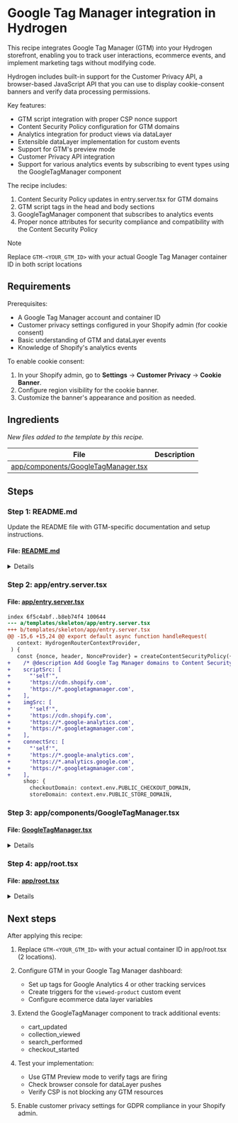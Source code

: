 # Google Tag Manager integration in Hydrogen

This recipe integrates Google Tag Manager (GTM) into your Hydrogen storefront, enabling you to track user interactions, ecommerce events, and implement marketing tags without modifying code.

Hydrogen includes built-in support for the Customer Privacy API, a browser-based JavaScript API that you can use to display cookie-consent banners and verify data processing permissions.

Key features:
- GTM script integration with proper CSP nonce support
- Content Security Policy configuration for GTM domains
- Analytics integration for product views via dataLayer
- Extensible dataLayer implementation for custom events
- Support for GTM's preview mode
- Customer Privacy API integration
- Support for various analytics events by subscribing to event types using the GoogleTagManager component

The recipe includes:
1. Content Security Policy updates in entry.server.tsx for GTM domains
2. GTM script tags in the head and body sections
3. GoogleTagManager component that subscribes to analytics events
4. Proper nonce attributes for security compliance and compatibility with the Content Security Policy

> [!NOTE]
> Replace `GTM-<YOUR_GTM_ID>` with your actual Google Tag Manager container ID in both script locations

## Requirements

Prerequisites:
- A Google Tag Manager account and container ID
- Customer privacy settings configured in your Shopify admin (for cookie consent)
- Basic understanding of GTM and dataLayer events
- Knowledge of Shopify's analytics events

To enable cookie consent:
1. In your Shopify admin, go to **Settings** → **Customer Privacy** → **Cookie Banner**.
2. Configure region visibility for the cookie banner.
3. Customize the banner's appearance and position as needed.

## Ingredients

_New files added to the template by this recipe._

| File | Description |
| --- | --- |
| [app/components/GoogleTagManager.tsx](https://github.com/Shopify/hydrogen/blob/0511444a026f5b80c3927fbc2e31b1ab827cfeae/cookbook/recipes/gtm/ingredients/templates/skeleton/app/components/GoogleTagManager.tsx) |  |

## Steps

### Step 1: README.md

Update the README file with GTM-specific documentation and setup instructions.

#### File: [README.md](https://github.com/Shopify/hydrogen/blob/0511444a026f5b80c3927fbc2e31b1ab827cfeae/templates/skeleton/README.md)

<details>

~~~diff
index c584e537..a31bfebf 100644
--- a/templates/skeleton/README.md
+++ b/templates/skeleton/README.md
@@ -1,6 +1,6 @@
-# Hydrogen template: Skeleton
+# Hydrogen template: Google Tag Manager (GTM)
 
-Hydrogen is Shopify’s stack for headless commerce. Hydrogen is designed to dovetail with [Remix](https://remix.run/), Shopify’s full stack web framework. This template contains a **minimal setup** of components, queries and tooling to get started with Hydrogen.
+This Hydrogen template demonstrates how to implement Google Tag Manager with analytics integration. Hydrogen supports both Shopify analytics and third-party services with built-in support for the [Customer Privacy API](https://shopify.dev/docs/api/customer-privacy).
 
 [Check out Hydrogen docs](https://shopify.dev/custom-storefronts/hydrogen)
 [Get familiar with Remix](https://remix.run/docs/en/v1)
@@ -16,18 +16,67 @@ Hydrogen is Shopify’s stack for headless commerce. Hydrogen is designed to dov
 - Prettier
 - GraphQL generator
 - TypeScript and JavaScript flavors
-- Minimal setup of components and routes
+- **Google Tag Manager integration**
+- **Analytics.Provider setup**
+- **Customer Privacy API support**
 
 ## Getting started
 
 **Requirements:**
 
 - Node.js version 18.0.0 or higher
+- Google Tag Manager account with container ID
 
 ```bash
 npm create @shopify/hydrogen@latest
 ```
 
+## Google Tag Manager Setup
+
+### 1. Enable Customer Privacy / Cookie Consent Banner
+
+In the Shopify admin, navigate to Settings → Customer Privacy → Cookie Banner:
+
+- Configure region visibility for the banner
+- Customize banner appearance and position (optional)
+- Set up cookie preferences
+
+### 2. Configuration Requirements
+
+- [Configure customer privacy settings](https://help.shopify.com/en/manual/privacy-and-security/privacy/customer-privacy-settings/privacy-settings) - Manage privacy settings to comply with data protection laws
+- [Add a cookie banner](https://help.shopify.com/en/manual/privacy-and-security/privacy/customer-privacy-settings/privacy-settings#add-a-cookie-banner) - Display consent notifications for data collection
+
+### 3. Update GTM Container ID
+
+Replace `GTM-<YOUR_GTM_ID>` with your actual Google Tag Manager container ID in:
+- `app/root.tsx` - Script tags in head and body sections
+
+### 4. Content Security Policy
+
+The template includes pre-configured CSP headers for GTM domains:
+- `*.googletagmanager.com`
+- `*.google-analytics.com`
+- `*.analytics.google.com`
+
+## Key Files
+
+| File | Description |
+|------|-------------|
+| `app/components/GoogleTagManager.tsx` | Subscribes to analytics events and pushes to GTM dataLayer |
+| `app/root.tsx` | Contains GTM script tags and Analytics.Provider setup |
+| `app/entry.server.tsx` | Configured CSP headers for GTM domains |
+
+## Analytics Events
+
+The GTM component listens to Hydrogen analytics events and pushes them to the dataLayer:
+
+```tsx
+// Example: Product viewed event
+subscribe('product_viewed', () => {
+  window.dataLayer.push({event: 'viewed-product'});
+});
+```
+
 ## Building for production
 
 ```bash
@@ -42,4 +91,4 @@ npm run dev
 
 ## Setup for using Customer Account API (`/account` section)
 
-Follow step 1 and 2 of <https://shopify.dev/docs/custom-storefronts/building-with-the-customer-account-api/hydrogen#step-1-set-up-a-public-domain-for-local-development>
+Follow step 1 and 2 of <https://shopify.dev/docs/custom-storefronts/building-with-the-customer-account-api/hydrogen#step-1-set-up-a-public-domain-for-local-development>
\ No newline at end of file
~~~

</details>

### Step 2: app/entry.server.tsx



#### File: [app/entry.server.tsx](https://github.com/Shopify/hydrogen/blob/0511444a026f5b80c3927fbc2e31b1ab827cfeae/templates/skeleton/app/entry.server.tsx)

~~~diff
index 6f5c4abf..b8eb74f4 100644
--- a/templates/skeleton/app/entry.server.tsx
+++ b/templates/skeleton/app/entry.server.tsx
@@ -15,6 +15,24 @@ export default async function handleRequest(
   context: HydrogenRouterContextProvider,
 ) {
   const {nonce, header, NonceProvider} = createContentSecurityPolicy({
+    /* @description Add Google Tag Manager domains to Content Security Policy */
+    scriptSrc: [
+      "'self'",
+      'https://cdn.shopify.com',
+      'https://*.googletagmanager.com',
+    ],
+    imgSrc: [
+      "'self'",
+      'https://cdn.shopify.com',
+      'https://*.google-analytics.com',
+      'https://*.googletagmanager.com',
+    ],
+    connectSrc: [
+      "'self'",
+      'https://*.google-analytics.com',
+      'https://*.analytics.google.com',
+      'https://*.googletagmanager.com',
+    ],
     shop: {
       checkoutDomain: context.env.PUBLIC_CHECKOUT_DOMAIN,
       storeDomain: context.env.PUBLIC_STORE_DOMAIN,
~~~

### Step 3: app/components/GoogleTagManager.tsx



#### File: [GoogleTagManager.tsx](https://github.com/Shopify/hydrogen/blob/0511444a026f5b80c3927fbc2e31b1ab827cfeae/cookbook/recipes/gtm/ingredients/templates/skeleton/app/components/GoogleTagManager.tsx)

<details>

~~~tsx
import {useAnalytics} from '@shopify/hydrogen';
import {useEffect} from 'react';

declare global {
  interface Window {
    dataLayer: any[];
  }
}

export function GoogleTagManager() {
  const {subscribe, register} = useAnalytics();
  const {ready} = register('Google Tag Manager');

  useEffect(() => {
    subscribe('product_viewed', () => {
      // Triggering a custom event in GTM when a product is viewed
      window.dataLayer.push({'event': 'viewed-product'});
    });

    ready();
  }, [ready, subscribe]);

  return null;
}
~~~

</details>

### Step 4: app/root.tsx



#### File: [app/root.tsx](https://github.com/Shopify/hydrogen/blob/0511444a026f5b80c3927fbc2e31b1ab827cfeae/templates/skeleton/app/root.tsx)

<details>

~~~diff
index df87425c..aa25c6d7 100644
--- a/templates/skeleton/app/root.tsx
+++ b/templates/skeleton/app/root.tsx
@@ -1,4 +1,4 @@
-import {Analytics, getShopAnalytics, useNonce} from '@shopify/hydrogen';
+import {Analytics, getShopAnalytics, useNonce, Script} from '@shopify/hydrogen';
 import {
   Outlet,
   useRouteError,
@@ -16,6 +16,7 @@ import {FOOTER_QUERY, HEADER_QUERY} from '~/lib/fragments';
 import resetStyles from '~/styles/reset.css?url';
 import appStyles from '~/styles/app.css?url';
 import {PageLayout} from './components/PageLayout';
+import {GoogleTagManager} from '~/components/GoogleTagManager';
 
 export type RootLoader = typeof loader;
 
@@ -153,8 +154,32 @@ export function Layout({children}: {children?: React.ReactNode}) {
         <link rel="stylesheet" href={appStyles}></link>
         <Meta />
         <Links />
+        {/* @description Add Google Tag Manager script to head */}
+        <Script
+          nonce={nonce}
+          dangerouslySetInnerHTML={{
+            __html: `(function(w,d,s,l,i){w[l]=w[l]||[];w[l].push({'gtm.start':
+            new Date().getTime(),event:'gtm.js'});var f=d.getElementsByTagName(s)[0],
+            j=d.createElement(s),dl=l!='dataLayer'?'&l='+l:'';j.async=true;j.src=
+            'https://www.googletagmanager.com/gtm.js?id='+i+dl;f.parentNode.insertBefore(j,f);
+            })(window,document,'script','dataLayer','GTM-<YOUR_GTM_ID>');`,
+          }}
+        ></Script>
       </head>
       <body>
+        {/* @description Add Google Tag Manager noscript iframe for users without JavaScript */}
+        <noscript>
+          <iframe
+            title="Google Tag Manager"
+            src="https://www.googletagmanager.com/ns.html?id=GTM-<YOUR_GTM_ID>"
+            height="0"
+            width="0"
+            style={{
+              display: 'none',
+              visibility: 'hidden',
+            }}
+          ></iframe>
+        </noscript>
         {children}
         <ScrollRestoration nonce={nonce} />
         <Scripts nonce={nonce} />
@@ -179,6 +204,8 @@ export default function App() {
       <PageLayout {...data}>
         <Outlet />
       </PageLayout>
+      {/* @description Initialize Google Tag Manager analytics integration */}
+      <GoogleTagManager />
     </Analytics.Provider>
   );
 }
~~~

</details>

## Next steps

After applying this recipe:

1. Replace `GTM-<YOUR_GTM_ID>` with your actual container ID in app/root.tsx (2 locations).

2. Configure GTM in your Google Tag Manager dashboard:
   - Set up tags for Google Analytics 4 or other tracking services
   - Create triggers for the `viewed-product` custom event
   - Configure ecommerce data layer variables

3. Extend the GoogleTagManager component to track additional events:
   - cart_updated
   - collection_viewed
   - search_performed
   - checkout_started

4. Test your implementation:
   - Use GTM Preview mode to verify tags are firing
   - Check browser console for dataLayer pushes
   - Verify CSP is not blocking any GTM resources

5. Enable customer privacy settings for GDPR compliance in your Shopify admin.